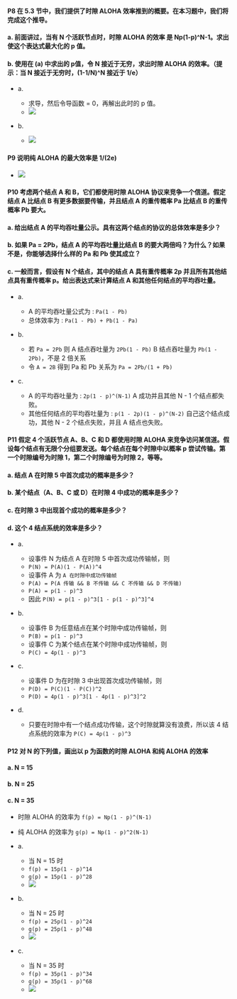 #### P8 在 5.3 节中，我们提供了时隙 ALOHA 效率推到的概要。在本习题中，我们将完成这个推导。
#### a. 前面讲过，当有 N 个活跃节点时，时隙 ALOHA 的效率 是 Np(1-p)^N-1。求出使这个表达式最大化的 p 值。
#### b. 使用在 (a) 中求出的 p值，令 N 接近于无穷，求出时隙 ALOHA 的效率。（提示：当 N 接近于无穷时，(1-1/N)^N 接近于 1/e）
   
   * a.
     * 求导，然后令导函数 = 0，再解出此时的 p 值。
     * ![](https://github.com/YangXiaoHei/Networking/blob/master/05%20链路层/images/p8.1.png)
     
   * b.
     * ![](https://github.com/YangXiaoHei/Networking/blob/master/05%20链路层/images/p8.2.png)
     
#### P9 说明纯 ALOHA 的最大效率是 1/(2e)

  * ![](https://github.com/YangXiaoHei/Networking/blob/master/05%20链路层/images/p9.png)

#### P10 考虑两个结点 A 和 B，它们都使用时隙 ALOHA 协议来竞争一个信道。假定结点 A 比结点 B 有更多数据要传输，并且结点 A 的重传概率 Pa 比结点 B 的重传概率 Pb 要大。
#### a. 给出结点 A 的平均吞吐量公示。具有这两个结点的协议的总体效率是多少？
#### b. 如果 Pa = 2Pb，结点 A 的平均吞吐量比结点 B 的要大两倍吗？为什么？如果不是，你能够选择什么样的 Pa 和 Pb 使其成立？
#### c. 一般而言，假设有 N 个结点，其中的结点 A 具有重传概率 2p 并且所有其他结点具有重传概率 p。给出表达式来计算结点 A 和其他任何结点的平均吞吐量。

  * a.
    * A 的平均吞吐量公式为 : `Pa(1 - Pb)`
    * 总体效率为 : `Pa(1 - Pb) + Pb(1 - Pa)`
    
  * b.
    * 若 `Pa = 2Pb` 则 A 结点吞吐量为 `2Pb(1 - Pb)` B 结点吞吐量为 `Pb(1 - 2Pb)`，不是 2 倍关系
    * 令 `A = 2B` 得到 Pa 和 Pb 关系为 `Pa = 2Pb/(1 + Pb)`

  * c.
    * A 的平均吞吐量为 : `2p(1 - p)^(N-1)` A 成功并且其他 N - 1 个结点都失败。
    * 其他任何结点的平均吞吐量为 : `p(1 - 2p)(1 - p)^(N-2)` 自己这个结点成功，其他 N - 2 个结点失败，并且 A 结点也失败。

#### P11 假定 4 个活跃节点 A、B、C 和 D 都使用时隙 ALOHA 来竞争访问某信道。假设每个结点有无限个分组要发送。每个结点在每个时隙中以概率 p 尝试传输。第一个时隙编号为时隙 1，第二个时隙编号为时隙 2，等等。
#### a. 结点 A 在时隙 5 中首次成功的概率是多少？
#### b. 某个结点（A、B、C 或 D）在时隙 4 中成功的概率是多少？
#### c. 在时隙 3 中出现首个成功的概率是多少？
#### d. 这个 4 结点系统的效率是多少？

  * a.
    * 设事件 N 为结点 A 在时隙 5 中首次成功传输帧，则 
    * `P(N) = P(A)(1 - P(A))^4`
    * 设事件 A 为 `A 在时隙中成功传输帧`
    * `P(A) = P(A 传输 && B 不传输 && C 不传输 && D 不传输)`
    * `P(A) = p(1 - p)^3`
    * 因此 `P(N) = p(1 - p)^3[1 - p(1 - p)^3]^4`

  * b.
    * 设事件 B 为任意结点在某个时隙中成功传输帧，则 
    * `P(B) = p(1 - p)^3`
    * 设事件 C 为某个结点在某个时隙中成功传输帧，则
    * `P(C) = 4p(1 - p)^3`
   
  * c.
    * 设事件 D 为在时隙 3 中出现首次成功传输帧，则
    * `P(D) = P(C)(1 - P(C))^2`
    * `P(D) = 4p(1 - p)^3[1 - 4p(1 - p)^3]^2`
    
  * d.
    * 只要在时隙中有一个结点成功传输，这个时隙就算没有浪费，所以该 4 结点系统的效率为 `P(C) = 4p(1 - p)^3`

#### P12 对 N 的下列值，画出以 p 为函数的时隙 ALOHA 和纯 ALOHA 的效率
#### a. N = 15
#### b. N = 25
#### c. N = 35

  * 时隙 ALOHA 的效率为 `f(p) = Np(1 - p)^(N-1)`
  * 纯 ALOHA 的效率为 `g(p) = Np(1 - p)^2(N-1)`
  
  * a.
    * 当 N = 15 时
    * `f(p) = 15p(1 - p)^14`
    * `g(p) = 15p(1 - p)^28`
    * ![](https://github.com/YangXiaoHei/Networking/blob/master/05%20链路层/images/p12.1.png)

  * b.
    * 当 N = 25 时
    * `f(p) = 25p(1 - p)^24`
    * `g(p) = 25p(1 - p)^48`
    * ![](https://github.com/YangXiaoHei/Networking/blob/master/05%20链路层/images/p12.2.png)

 * c.
   * 当 N = 35 时
   * `f(p) = 35p(1 - p)^34`
   * `g(p) = 35p(1 - p)^68`
   * ![](https://github.com/YangXiaoHei/Networking/blob/master/05%20链路层/images/p12.3.png)

  
   